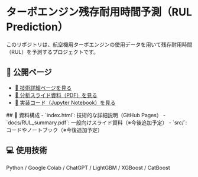 # ターボエンジン残存耐用時間予測（RUL Prediction）

このリポジトリは、航空機用ターボエンジンの使用データを用いて残存耐用時間（RUL）を予測するプロジェクトです。

## 🔗 公開ページ
<ul>
  <li><a href="index.html" target="_blank">📘 技術詳細ページを見る</a></li>
  <li><a href="rul-prediction/docs/RUL_summary.pdf" target="_blank">📄 分析スライド資料（PDF）を見る</a></li>
  <li><a href="https://github.com/s-nakamura333/RUL-prediction/blob/main/RUL_P_20250123.ipynb" target="_blank">🧪 実装コード（Jupyter Notebook）を見る</a></li>
</ul>
## 📄 資料構成
- `index.html`: 技術的な詳細説明（GitHub Pages）
- `docs/RUL_summary.pdf`: 一般向けスライド資料（※今後追加予定）
- `src/`: コードやノートブック（※今後追加予定）

## 💻 使用技術
Python / Google Colab / ChatGPT / LightGBM / XGBoost / CatBoost
